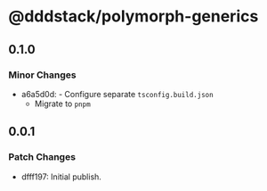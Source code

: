 # @dddstack/polymorph-generics

## 0.1.0

### Minor Changes

- a6a5d0d: - Configure separate `tsconfig.build.json`
  - Migrate to `pnpm`

## 0.0.1

### Patch Changes

- dfff197: Initial publish.
